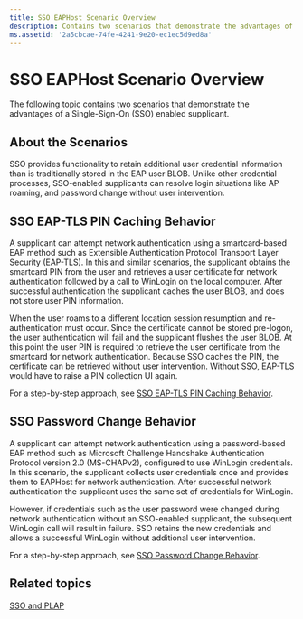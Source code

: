 ```yaml
---
title: SSO EAPHost Scenario Overview
description: Contains two scenarios that demonstrate the advantages of a Single-Sign-On (SSO) enabled supplicant.
ms.assetid: '2a5cbcae-74fe-4241-9e20-ec1ec5d9ed8a'
---
```


# SSO EAPHost Scenario Overview

The following topic contains two scenarios that demonstrate the advantages of a Single-Sign-On (SSO) enabled supplicant.

## About the Scenarios

SSO provides functionality to retain additional user credential information than is traditionally stored in the EAP user BLOB. Unlike other credential processes, SSO-enabled supplicants can resolve login situations like AP roaming, and password change without user intervention.

## SSO EAP-TLS PIN Caching Behavior

A supplicant can attempt network authentication using a smartcard-based EAP method such as Extensible Authentication Protocol Transport Layer Security (EAP-TLS). In this and similar scenarios, the supplicant obtains the smartcard PIN from the user and retrieves a user certificate for network authentication followed by a call to WinLogin on the local computer. After successful authentication the supplicant caches the user BLOB, and does not store user PIN information.

When the user roams to a different location session resumption and re-authentication must occur. Since the certificate cannot be stored pre-logon, the user authentication will fail and the supplicant flushes the user BLOB. At this point the user PIN is required to retrieve the user certificate from the smartcard for network authentication. Because SSO caches the PIN, the certificate can be retrieved without user intervention. Without SSO, EAP-TLS would have to raise a PIN collection UI again.

For a step-by-step approach, see [SSO EAP-TLS PIN Caching Behavior](sso-eap-tls-pin-caching-behavior-.md).

## SSO Password Change Behavior

A supplicant can attempt network authentication using a password-based EAP method such as Microsoft Challenge Handshake Authentication Protocol version 2.0 (MS-CHAPv2), configured to use WinLogin credentials. In this scenario, the supplicant collects user credentials once and provides them to EAPHost for network authentication. After successful network authentication the supplicant uses the same set of credentials for WinLogin.

However, if credentials such as the user password were changed during network authentication without an SSO-enabled supplicant, the subsequent WinLogin call will result in failure. SSO retains the new credentials and allows a successful WinLogin without additional user intervention.

For a step-by-step approach, see [SSO Password Change Behavior](sso-password-change-behavior-.md).

## Related topics

<dl> <dt>

[SSO and PLAP](understanding-sso-and-plap.md)
</dt> </dl>

 

 




